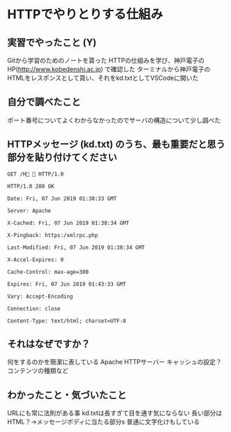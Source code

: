 # HTTPでやりとりする仕組み

<!-- Markdown記法のヒント

コード記法（1行の中に埋めたい場合）

`code`

コードブロック記法（複数行）

```
print('a')
print('b')
```

-->

## 実習でやったこと (Y)

Gitから学習のためのノートを貰った
HTTPの仕組みを学び、神戸電子のHP(http://www.kobedenshi.ac.jp)  で確認した
ターミナルから神戸電子のHTMLをレスポンスとして貰い、それをkd.txtとしてVSCodeに開いた

## 自分で調べたこと

ポート番号についてよくわからなかったのでサーバの構造について少し調べた

## HTTPメッセージ (kd.txt) のうち、最も重要だと思う部分を貼り付けてください

```
GET /H  HTTP/1.0

HTTP/1.0 200 OK

Date: Fri, 07 Jun 2019 01:38:33 GMT

Server: Apache

X-Cached: Fri, 07 Jun 2019 01:38:34 GMT

X-Pingback: https:/xmlrpc.php

Last-Modified: Fri, 07 Jun 2019 01:38:34 GMT

X-Accel-Expires: 0

Cache-Control: max-age=300

Expires: Fri, 07 Jun 2019 01:43:33 GMT

Vary: Accept-Encoding

Connection: close

Content-Type: text/html; charset=UTF-8
```

## それはなぜですか？

何をするのかを簡潔に表している
Apache HTTPサーバー
キャッシュの設定？コンテンツの種類など

## わかったこと・気づいたこと

URLにも常に法則がある事
kd.txtは長すぎて目を通す気にならない
長い部分はHTML？->メッセージボディに当たる部分s
普通に文字化けもしている
